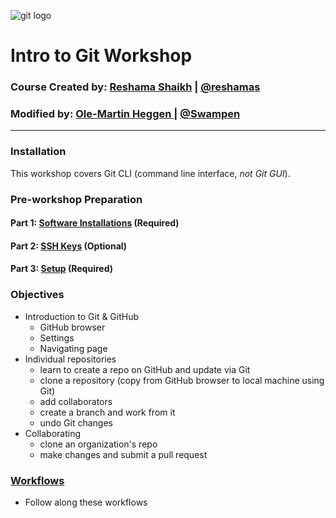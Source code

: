 ![git logo](images/git.png)

# Intro to Git Workshop

### Course Created by:  [Reshama Shaikh](https://reshamas.github.io) | [@reshamas](https://twitter.com/reshamas)

### Modified  by: [Ole-Martin Heggen ](https://www.linkedin.com/in/ole-martin-heggen-9a4a26141/) | [@Swampen](https://github.com/Swampen)

---

### Installation
This workshop covers Git CLI (command line interface, *not Git GUI*).  

### Pre-workshop Preparation

#### Part 1:  [Software Installations](/workflows/w_0_1_installs.md) (Required)

#### Part 2:  [SSH Keys](/workflows/w_0_2_ssh_keys.md) (Optional)

#### Part 3:  [Setup](/workflows/w_0_3_setup.md) (Required)


### Objectives
* Introduction to Git & GitHub
     - GitHub browser
     - Settings
     - Navigating page
* Individual repositories 
     - learn to create a repo on GitHub and update via Git
     - clone a repository (copy from GitHub browser to local machine using Git)
     - add collaborators 
     - create a branch and work from it
     - undo Git changes
* Collaborating
     - clone an organization's repo
     - make changes and submit a pull request
     
### [Workflows](workflows/README.md)
* Follow along these workflows

